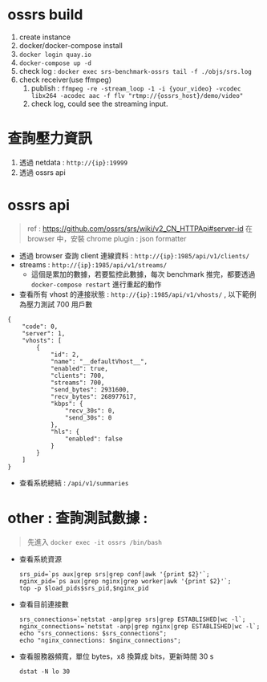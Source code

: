 # ossrs build
1. create instance
2. docker/docker-compose install
3. `docker login quay.io`
4. `docker-compose up -d`
5. check log : `docker exec srs-benchmark-ossrs tail -f ./objs/srs.log`
6. check receiver(use ffmpeg)
	1. publish : `ffmpeg -re -stream_loop -1 -i {your_video} -vcodec libx264 -acodec aac -f flv "rtmp://{ossrs_host}/demo/video"`
	2. check log, could see the streaming input.


# 查詢壓力資訊
1. 透過 netdata : `http://{ip}:19999`
2. 透過 ossrs api


# ossrs api
> ref : https://github.com/ossrs/srs/wiki/v2_CN_HTTPApi#server-id
> 在 browser 中，安裝 chrome plugin : json formatter

- 透過 browser 查詢 client 連線資料 : `http://{ip}:1985/api/v1/clients/`
- streams : `http://{ip}:1985/api/v1/streams/`
	- 這個是累加的數據，若要監控此數據，每次 benchmark 推完，都要透過 `docker-compose restart` 進行重起的動作
- 查看所有 vhost 的連接狀態 : `http://{ip}:1985/api/v1/vhosts/` , 以下範例為壓力測試 700 用戶數
```
{
	"code": 0,
	"server": 1,
	"vhosts": [
		{
			"id": 2,
			"name": "__defaultVhost__",
			"enabled": true,
			"clients": 700,
			"streams": 700,
			"send_bytes": 2931600,
			"recv_bytes": 268977617,
			"kbps": {
				"recv_30s": 0,
				"send_30s": 0
			},
			"hls": {
				"enabled": false
			}
		}
	]
}
```
- 查看系統總結 : `/api/v1/summaries`

# other : 查詢測試數據 : 
> 先進入 `docker exec -it ossrs /bin/bash`

- 查看系統資源
	```
	srs_pid=`ps aux|grep srs|grep conf|awk '{print $2}'`; 
	nginx_pid=`ps aux|grep nginx|grep worker|awk '{print $2}'`;
	top -p $load_pids$srs_pid,$nginx_pid 
	```
- 查看目前連接數
	```
	srs_connections=`netstat -anp|grep srs|grep ESTABLISHED|wc -l`;
	nginx_connections=`netstat -anp|grep nginx|grep ESTABLISHED|wc -l`;
	echo "srs_connections: $srs_connections";
	echo "nginx_connections: $nginx_connections"; 
	```
- 查看服務器頻寬，單位 bytes，x8 換算成 bits，更新時間 30 s
	```
	dstat -N lo 30
	```